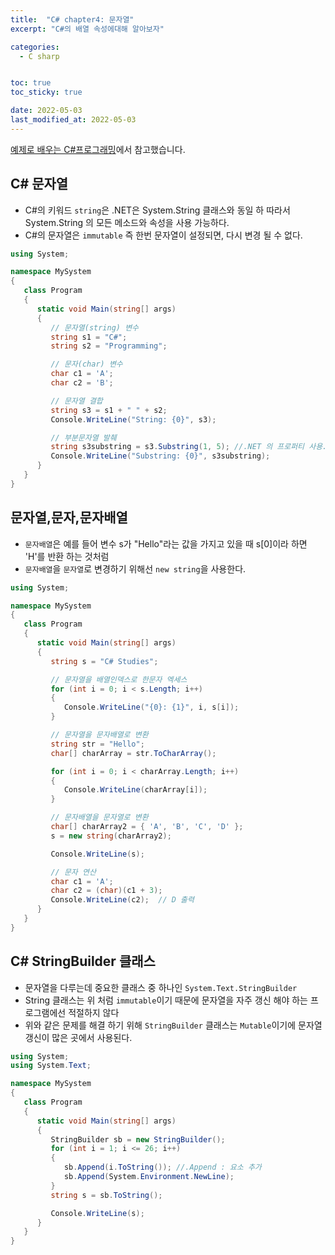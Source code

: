```yaml
---
title:  "C# chapter4: 문자열"
excerpt: "C#의 배열 속성에대해 알아보자"

categories:
  - C sharp


toc: true
toc_sticky: true

date: 2022-05-03
last_modified_at: 2022-05-03
---
```

[예제로 배우는 C#프로그래밍](http://www.csharpstudy.com/CSharp/CSharp-string.aspx)에서 참고했습니다.

## C# 문자열
  - C#의 키워드 `string`은 .NET은 System.String 클래스와 동일 하
따라서 System.String 의 모든 메소드와 속성을 사용 가능하다.
  - C#의 문자열은 `immutable` 즉 한번 문자열이 설정되면, 다시 변경 될 수 없다.

  ```c#
  using System;

  namespace MySystem
  {
     class Program
     {
        static void Main(string[] args)
        {         
           // 문자열(string) 변수
           string s1 = "C#";
           string s2 = "Programming";

           // 문자(char) 변수
           char c1 = 'A';
           char c2 = 'B';

           // 문자열 결합
           string s3 = s1 + " " + s2;
           Console.WriteLine("String: {0}", s3);

           // 부분문자열 발췌
           string s3substring = s3.Substring(1, 5); //.NET 의 프로퍼티 사용.
           Console.WriteLine("Substring: {0}", s3substring);
        }
     }
  }
  ```

## 문자열,문자,문자배열
  - `문자배열`은 예를 들어 변수 s가 "Hello"라는 값을 가지고 있을 때 s[0]이라 하면 'H'를 반환 하는 것처럼
  - `문자배열`을 `문자열`로 변경하기 위해선 `new string`을 사용한다.

  ```c#
  using System;

  namespace MySystem
  {
     class Program
     {
        static void Main(string[] args)
        {         
           string s = "C# Studies";

           // 문자열을 배열인덱스로 한문자 엑세스
           for (int i = 0; i < s.Length; i++)
           {
              Console.WriteLine("{0}: {1}", i, s[i]);
           }

           // 문자열을 문자배열로 변환
           string str = "Hello";
           char[] charArray = str.ToCharArray();

           for (int i = 0; i < charArray.Length; i++)
           {
              Console.WriteLine(charArray[i]);
           }

           // 문자배열을 문자열로 변환
           char[] charArray2 = { 'A', 'B', 'C', 'D' };
           s = new string(charArray2);

           Console.WriteLine(s);

           // 문자 연산
           char c1 = 'A';
           char c2 = (char)(c1 + 3);
           Console.WriteLine(c2);  // D 출력
        }
     }
  }
  ```

## C# StringBuilder 클래스
  - 문자열을 다루는데 중요한 클래스 중 하나인 `System.Text.StringBuilder`
  - String 클래스는 위 처럼 `immutable`이기 때문에 문자열을 자주 갱신 해야 하는 프로그램에선 적절하지 않다
  - 위와 같은 문제를 해결 하기 위해 `StringBuilder` 클래스는 `Mutable`이기에 문자열 갱신이 많은 곳에서 사용된다.

  ```c#
  using System;
  using System.Text;

  namespace MySystem
  {
     class Program
     {
        static void Main(string[] args)
        {                  
           StringBuilder sb = new StringBuilder();
           for (int i = 1; i <= 26; i++)
           {
              sb.Append(i.ToString()); //.Append : 요소 추가
              sb.Append(System.Environment.NewLine);
           }
           string s = sb.ToString();

           Console.WriteLine(s);
        }
     }
  }
  ```

